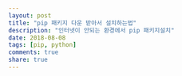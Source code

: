 ```yaml
---
layout: post
title: "pip 패키지 다운 받아서 설치하는법"
description: "인터넷이 안되는 환경에서 pip 패키지설치"
date: 2018-08-08
tags: [pip, python]
comments: true
share: true
---
```

